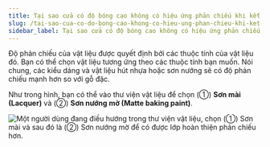 ```yaml
---
title: Tại sao cửa có độ bóng cao không có hiệu ứng phản chiếu khi kết xuất?
slug: /tai-sao-cua-co-do-bong-cao-khong-co-hieu-ung-phan-chieu-khi-ket-xuat
sidebar_label: Tại sao cửa có độ bóng cao không có hiệu ứng phản chiếu khi kết xuất?
---
```


Độ phản chiếu của vật liệu được quyết định bởi các thuộc tính của vật liệu đó. Bạn có thể chọn vật liệu tương ứng theo các thuộc tính bạn muốn. Nói chung, các kiểu dáng và vật liệu hút nhựa hoặc sơn nướng sẽ có độ phản chiếu mạnh hơn so với gỗ đặc.

Như trong hình, bạn có thể vào thư viện vật liệu để chọn (①) **Sơn mài (Lacquer)** và (②) **Sơn nướng mờ (Matte baking paint)**.

![Một người dùng đang điều hướng trong thư viện vật liệu, chọn (①) Sơn mài và sau đó là (②) Sơn nướng mờ để có được lớp hoàn thiện phản chiếu hơn.](https://storage.googleapis.com/jegavn_kb/images/353ff2ba-e1f5-409e-98de-18030e1f5dbe.png)